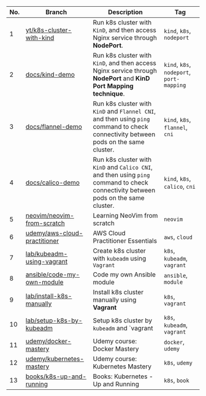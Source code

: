 |No.|Branch|Description|Tag|
|-|-|-|-|
|1|[yt/k8s-cluster-with-kind](https://github.com/cuongpiger/devops/tree/yt/k8s-cluster-with-kind)|Run k8s cluster with `KinD`, and then access Nginx service through **NodePort**.|`kind`, `k8s`, `nodeport`|
|2|[docs/kind-demo](https://github.com/cuongpiger/devops/tree/docs/kind-demo)|Run k8s cluster with `KinD`, and then access Nginx service through **NodePort** and **KinD Port Mapping technique**.|`kind`, `k8s`, `nodeport`, `port-mapping`|
|3|[docs/flannel-demo](https://github.com/cuongpiger/devops/tree/docs/flannel-demo)|Run k8s cluster with `KinD` and `Flannel CNI`, and then using `ping` command to check connectivity between pods on the same cluster.|`kind`, `k8s`, `flannel`, `cni`|
|4|[docs/calico-demo](https://github.com/cuongpiger/devops/tree/docs/calico-demo)|Run k8s cluster with `KinD` and `Calico CNI`, and then using `ping` command to check connectivity between pods on the same cluster.|`kind`, `k8s`, `calico`, `cni`|
|5|[neovim/neovim-from-scratch](https://github.com/cuongpiger/devops/tree/neovim/neovim-from-scratch)|Learning NeoVim from scratch|`neovim`|
|6|[udemy/aws-cloud-practitioner](https://github.com/cuongpiger/cloud/tree/udemy/aws-cloud-practitioner)|AWS Cloud Practitioner Essentials|`aws`, `cloud`|
|7|[lab/kubeadm-using-vagrant](https://github.com/cuongpiger/cloud/tree/lab/kubeadm-using-vagrant)|Create k8s cluster with `kubeadm` using `Vagrant`|`k8s`, `kubeadm`, `vagrant`|
|8|[ansible/code-my-own-module](https://github.com/cuongpiger/cloud/tree/ansible/code-my-own-module)|Code my own Ansible module|`ansible`, `module`|
|9|[lab/install-k8s-manually](https://github.com/cuongpiger/cloud/tree/lab/install-k8s-manually)|Install k8s cluster manually using **Vagrant**|`k8s`, `vagrant`|
|10|[lab/setup-k8s-by-kubeadm](https://github.com/cuongpiger/cloud/tree/lab/setup-k8s-by-kubeadm)|Setup k8s cluster by `kubeadm` and `vagrant|`k8s`, `kubeadm`, `vagrant`|
|11|[udemy/docker-mastery](https://github.com/cuongpiger/cloud/tree/udemy/docker-mastery)|Udemy course: Docker Mastery|`docker`, `udemy`|
|12|[udemy/kubernetes-mastery](https://github.com/cuongpiger/cloud/tree/udemy/kubernetes-mastery)|Udemy course: Kubernetes Mastery|`k8s`, `udemy`|
|13|[books/k8s-up-and-running](https://github.com/cuongpiger/cloud/tree/books/k8s-up-and-running)|Books: Kubernetes - Up and Running|`k8s`, `book`|